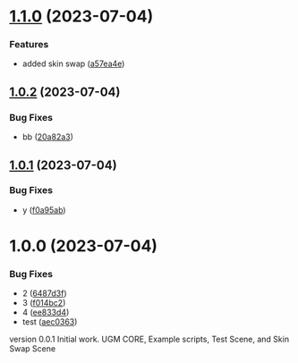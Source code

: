 # [1.1.0](https://github.com/Rpacho/TestWorkflow/compare/v1.0.2...v1.1.0) (2023-07-04)


### Features

* added skin swap ([a57ea4e](https://github.com/Rpacho/TestWorkflow/commit/a57ea4e5a51434efe32b647e27abb8a97048ba0e))

## [1.0.2](https://github.com/Rpacho/TestWorkflow/compare/v1.0.1...v1.0.2) (2023-07-04)


### Bug Fixes

* bb ([20a82a3](https://github.com/Rpacho/TestWorkflow/commit/20a82a39530ad0ae8a312652eae6b20048768aa5))

## [1.0.1](https://github.com/Rpacho/TestWorkflow/compare/v1.0.0...v1.0.1) (2023-07-04)


### Bug Fixes

* y ([f0a95ab](https://github.com/Rpacho/TestWorkflow/commit/f0a95ab0d205bb39a634ae0dce01ce3d67f19c9e))

# 1.0.0 (2023-07-04)


### Bug Fixes

* 2 ([6487d3f](https://github.com/Rpacho/TestWorkflow/commit/6487d3ffe50f248f239e878c8e72d850869333a5))
* 3 ([f014bc2](https://github.com/Rpacho/TestWorkflow/commit/f014bc2510442bd79f43e46b2c6aea8305bb4b36))
* 4 ([ee833d4](https://github.com/Rpacho/TestWorkflow/commit/ee833d48312b66ab57c9b1afa97c4ffbb1aec777))
* test ([aec0363](https://github.com/Rpacho/TestWorkflow/commit/aec036378f79d57908a0cb71ca8abb4db1caa7d1))

version 0.0.1 Initial work. UGM CORE, Example scripts, Test Scene, and Skin Swap Scene
